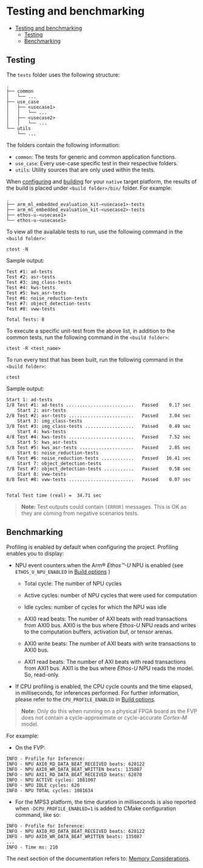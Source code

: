 # Testing and benchmarking

- [Testing and benchmarking](./testing_benchmarking.md#testing-and-benchmarking)
  - [Testing](./testing_benchmarking.md#testing)
  - [Benchmarking](./testing_benchmarking.md#benchmarking)

## Testing

The `tests` folder uses the following structure:

```tree
.
├── common
│   └── ...
├── use_case
│   ├── <usecase1>
│   │   └── ...
│   ├── <usecase2>
│   │   └── ...
└── utils
    └── ...
```

The folders contain the following information:

- `common`: The tests for generic and common application functions.
- `use_case`: Every use-case specific test in their respective folders.
- `utils`: Utility sources that are only used within the tests.

When [configuring](./building.md#configuring-native-unit_test-build) and
[building](./building.md#building-the-configured-project) for your `native` target platform, the results of the build is
placed under `<build folder>/bin/` folder. For example:

```tree
.
├── arm_ml_embedded_evaluation_kit-<usecase1>-tests
├── arm_ml_embedded_evaluation_kit-<usecase2>-tests
├── ethos-u-<usecase1>
└── ethos-u-<usecase1>
```

To view all the available tests to run, use the following command in the `<build folder>`:

```commandline
ctest -N
```

Sample output:

```commandline
Test #1: ad-tests
Test #2: asr-tests
Test #3: img_class-tests
Test #4: kws-tests
Test #5: kws_asr-tests
Test #6: noise_reduction-tests
Test #7: object_detection-tests
Test #8: vww-tests

Total Tests: 8
```

To execute a specific unit-test from the above list, in addition to the common tests, run the following command in the `<build folder>`:

```commandline
ctest -R <test_name>
```

To run every test that has been built, run the following command in the `<build folder>`:

```commandline
ctest
```

Sample output:

```log
Start 1: ad-tests
1/8 Test #1: ad-tests .........................   Passed    0.17 sec
    Start 2: asr-tests
2/8 Test #2: asr-tests ........................   Passed    3.04 sec
    Start 3: img_class-tests
3/8 Test #3: img_class-tests ..................   Passed    0.49 sec
    Start 4: kws-tests
4/8 Test #4: kws-tests ........................   Passed    7.52 sec
    Start 5: kws_asr-tests
5/8 Test #5: kws_asr-tests ....................   Passed    2.85 sec
    Start 6: noise_reduction-tests
6/8 Test #6: noise_reduction-tests ............   Passed   16.41 sec
    Start 7: object_detection-tests
7/8 Test #7: object_detection-tests ...........   Passed    0.58 sec
    Start 8: vww-tests
8/8 Test #8: vww-tests ........................   Passed    0.07 sec


Total Test time (real) =  34.71 sec

```

> **Note:** Test outputs could contain `[ERROR]` messages. This is OK as they are coming from negative scenarios tests.

## Benchmarking

Profiling is enabled by default when configuring the project. Profiling enables you to display:

- NPU event counters when the Arm® *Ethos™-U* NPU is enabled (see `ETHOS_U_NPU_ENABLED` in [Build options](./building.md#build-options) )

  - Total cycle: The number of NPU cycles

  - Active cycles: number of NPU cycles that were used for computation

  - Idle cycles: number of cycles for which the NPU was idle

  - AXI0 read beats: The number of AXI beats with read transactions from AXI0 bus. AXI0 is the bus where
    *Ethos-U* NPU reads and writes to the computation buffers, activation buf, or tensor arenas.

  - AXI0 write beats: The number of AXI beats with write transactions to AXI0 bus.

  - AXI1 read beats: The number of AXI beats with read transactions from AXI1 bus. AXI1 is the bus where
   *Ethos-U* NPU reads the model. So, read-only.

- If CPU profiling is enabled, the CPU cycle counts and the time elapsed, in milliseconds, for inferences performed. For
  further information, please refer to the `CPU_PROFILE_ENABLED` in [Build options](./building.md#build-options).

> **Note:** Only do this when running on a physical FPGA board as the FVP does not contain a cycle-approximate or
> cycle-accurate *Cortex-M* model.

For example:

- On the FVP:

```log
INFO - Profile for Inference:
INFO - NPU AXI0_RD_DATA_BEAT_RECEIVED beats: 628122
INFO - NPU AXI0_WR_DATA_BEAT_WRITTEN beats: 135087
INFO - NPU AXI1_RD_DATA_BEAT_RECEIVED beats: 62870
INFO - NPU ACTIVE cycles: 1081007
INFO - NPU IDLE cycles: 626
INFO - NPU TOTAL cycles: 1081634
```

- For the MPS3 platform, the time duration in milliseconds is also reported when `-DCPU_PROFILE_ENABLED=1` is added to
  CMake configuration command, like so:

```log
INFO - Profile for Inference:
INFO - NPU AXI0_RD_DATA_BEAT_RECEIVED beats: 628122
INFO - NPU AXI0_WR_DATA_BEAT_WRITTEN beats: 135087
...
INFO - Time ms: 210
```

The next section of the documentation refers to: [Memory Considerations](memory_considerations.md).
